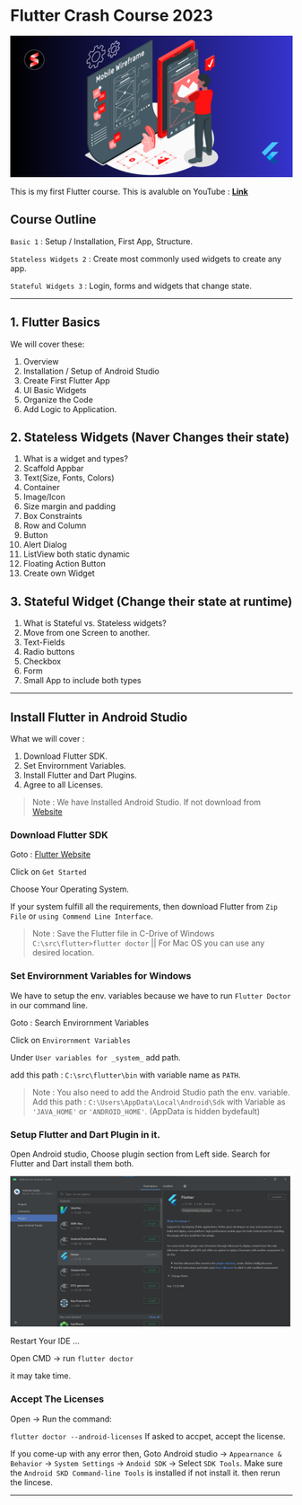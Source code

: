 # **Flutter Crash Course 2023**

<img src="Images/Banner_02.png"  width="800">

This is my first Flutter course. This is avaluble on YouTube : **[Link](https://www.youtube.com/playlist?list=PL5jb9EteFAODi35jPznP37hnR2sTHOOTU)**

## **Course Outline**

`Basic 1` : Setup / Installation, First App, Structure.

`Stateless Widgets 2` : Create most commonly used widgets to create any app.

`Stateful Widgets 3` : Login, forms and widgets that change state.

---

## 1. **Flutter Basics**

We will cover these:

1. Overview
2. Installation / Setup of Android Studio
3. Create First Flutter App
4. UI Basic Widgets
5. Organize the Code
6. Add Logic to Application.

## 2. **Stateless Widgets** (Naver Changes their state)

1. What is a widget and types?
2. Scaffold Appbar
3. Text(Size, Fonts, Colors)
4. Container
5. Image/Icon
6. Size margin and padding
7. Box Constraints
8. Row and Column
9. Button
10. Alert Dialog
11. ListView both static dynamic
12. Floating Action Button
13. Create own Widget

## 3. **Stateful Widget** (Change their state at runtime)

1. What is Stateful vs. Stateless widgets?
2. Move from one Screen to another.
3. Text-Fields
4. Radio buttons
5. Checkbox
6. Form
7. Small App to include both types

---

## **Install Flutter in Android Studio**

What we will cover :

1. Download Flutter SDK.
2. Set Envirornment Variables.
3. Install Flutter and Dart Plugins.
4. Agree to all Licenses.

> Note : We have Installed Android Studio. If not download from [Website](https://developer.android.com/studio)

### **Download Flutter SDK**

Goto : [Flutter Website](https://flutter.dev/)

Click on `Get Started`

Choose Your Operating System.

If your system fulfill all the requirements, then download Flutter from `Zip File` or `using Commend Line Interface`.

> Note : Save the Flutter file in C-Drive of Windows `C:\src\flutter>flutter doctor` || For Mac OS you can use any desired location.

### **Set Envirornment Variables for Windows**

We have to setup the env. variables because we have to run `Flutter Doctor` in our command line.

Goto : Search Envirornment Variables

Click on `Envirornment Variables`

Under `User variables for _system_` add path.

add this path : `C:\src\flutter\bin` with variable name as `PATH`.

>Note : You also need to add the Android Studio path the env. variable. Add this path : `C:\Users\AppData\Local\Android\Sdk` with Variable as `'JAVA_HOME'` or `'ANDROID_HOME'`. (AppData is hidden bydefault)

### **Setup Flutter and Dart Plugin in it.**

Open Android studio, Choose plugin section from Left side. Search for Flutter and Dart install them both.

<img src="Images/plugin.jpg"  width="500">

Restart Your IDE ...

Open CMD -> run `flutter doctor`

it may take time.

### **Accept The Licenses**

Open -> Run the command:

`flutter doctor --android-licenses` If asked to accpet, accept the license.

If you come-up with any error then, Goto Android studio -> `Appearnance & Behavior` -> `System Settings` -> `Andoid SDK` -> Select `SDK Tools`. Make sure the `Android SKD Command-line Tools` is installed if not install it. then rerun the lincese.

---
